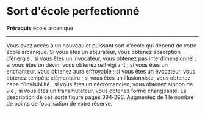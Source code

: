 # Sort d'école perfectionné

<p><strong>Prérequis</strong> école arcanique</p>
<hr>
<p>Vous avez accès à un nouveau et puissant sort d’école qui dépend de votre école arcanique. Si vous êtes un abjurateur, vous obtenez absorption d’énergie ; si vous êtes un invocateur, vous obtenez pas interdimensionnel ; si vous êtes un devin, vous obtenez œil vigilant ; si vous êtes un enchanteur, vous obtenez aura effroyable ; si vous êtes un évocateur, vous obtenez tempête élémentaire ; si vous êtes un illusionniste, vous obtenez cape d’invisibilité ; si vous êtes un nécromancien, vous obtenez siphon de vie ; si vous êtes un transmutateur, vous obtenez forme changeante. La description de ces sorts figure pages 394‑396. Augmentez de 1 le nombre de points de focalisation de votre réserve.</p>